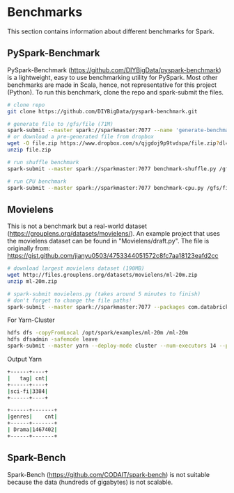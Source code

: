 # Benchmarks

This section contains information about different benchmarks for Spark.



## PySpark-Benchmark

PySpark-Benchmark (https://github.com/DIYBigData/pyspark-benchmark) is a lightweight, easy to use benchmarking utility for PySpark. Most other benchmarks are made in Scala, hence, not representative for this project (Python). To run this benchmark, clone the repo and spark-submit the files.

```bash
# clone repo
git clone https://github.com/DIYBigData/pyspark-benchmark.git

# generate file to /gfs/file (71M)
spark-submit --master spark://sparkmaster:7077 --name 'generate-benchmark-test-data' generate-data.py /gfs/file -r 1000000 -p 1
# or download a pre-generated file from dropbox
wget -O file.zip https://www.dropbox.com/s/qjgdoj9p9tvdspa/file.zip?dl=1
unzip file.zip

# run shuffle benchmark
spark-submit --master spark://sparkmaster:7077 benchmark-shuffle.py /gfs/file -r 1 -n 'shuffle-benchmark'

# run CPU benchmark
spark-submit --master spark://sparkmaster:7077 benchmark-cpu.py /gfs/file -s 40000000 -p 4 -n 'cpu-benchmark'
```



## Movielens

This is not a benchmark but a real-world dataset (https://grouplens.org/datasets/movielens/). An example project that uses the movielens dataset can be found in "Movielens/draft.py". The file is originally from: https://gist.github.com/jianyu0503/4753344051572c8fc7aa18123eafd2cc

```bash
# download largest movielens dataset (190MB)
wget http://files.grouplens.org/datasets/movielens/ml-20m.zip
unzip ml-20m.zip

# spark-submit movielens.py (takes around 5 minutes to finish)
# don't forget to change the file paths!
spark-submit --master spark://sparkmaster:7077 --packages com.databricks:spark-csv_2.11:1.5.0 movielens.py
```

For Yarn-Cluster
```bash
hdfs dfs -copyFromLocal /opt/spark/examples/ml-20m /ml-20m
hdfs dfsadmin -safemode leave
spark-submit --master yarn --deploy-mode cluster --num-executors 14 --packages com.databricks:spark-csv_2.11:1.5.0 movielens.py hdfs://192.168.1.187:9000/ml-20m
```
Output Yarn
```bash
+------+----+
|   tag| cnt|
+------+----+
|sci-fi|3384|
+------+----+

+------+-------+
|genres|    cnt|
+------+-------+
| Drama|1467402|
+------+-------+
```

## Spark-Bench

Spark-Bench (https://github.com/CODAIT/spark-bench) is not suitable because the data (hundreds of gigabytes) is not scalable.
